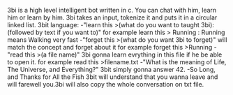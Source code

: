 3bi is a high level intelligent bot written in c. You can chat with him, learn him or learn by him. 3bi takes an input, tokenize it and puts it in a  circular linked list. 
3bit language:
-"learn this >(what do you want to taught 3bi):(followed by text if you want to)"
for example learn this > Running : Running means Walking very fast
-"forget this >(what do you want 3bi to forget)" will match the concept and 
forget about it
for example forget this >Running
-"read this >(a file name)" 3bi gonna learn evrything in this file if he be 
able to open it.
for example read this >filename.txt 
-"What is the meaning of Life, The Universe, and Everything?" 3bit simply gonna
answer 42.
-So Long, and Thanks for All the Fish   3bit will understand that you wanna leave
and will farewell you.3bi will also copy the whole conversation on txt file.  
